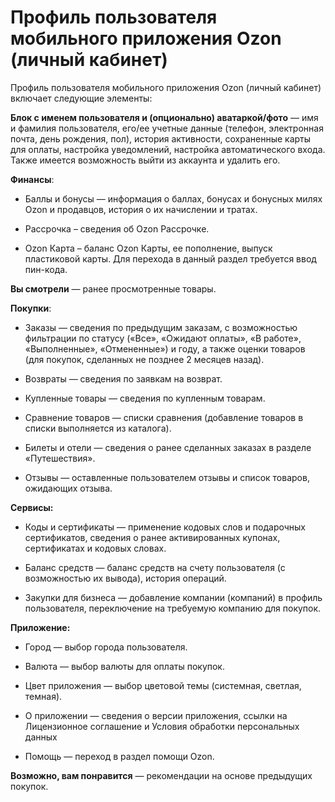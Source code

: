 # Профиль пользователя мобильного приложения Ozon (личный кабинет)

Профиль пользователя мобильного приложения Ozon (личный кабинет) включает следующие элементы:

**Блок с именем пользователя и (опционально) аватаркой/фото** — имя и фамилия пользователя, его/ее учетные данные (телефон, электронная почта, день рождения, пол), история активности, сохраненные карты для оплаты, настройка уведомлений, настройка автоматического входа. Также имеется возможность выйти из аккаунта и удалить его. 

**Финансы**:

* Баллы и бонусы — информация о баллах, бонусах и бонусных милях Ozon и продавцов, история о их начислении и тратах.

* Рассрочка – сведения об Ozon Рассрочке.

* Ozon Карта – баланс Ozon Карты, ее пополнение, выпуск пластиковой карты. Для перехода в данный раздел требуется ввод пин-кода.

**Вы смотрели** — ранее просмотренные товары.

**Покупки**:

* Заказы — сведения по предыдущим заказам, с возможностью фильтрации по статусу («Все», «Ожидают оплаты», «В работе», «Выполненные», «Отмененные») и году, а также оценки товаров (для покупок, сделанных не позднее 2 месяцев назад).

* Возвраты — сведения по заявкам на возврат.

* Купленные товары — сведения по купленным товарам.

* Сравнение товаров — списки сравнения (добавление товаров в списки выполняется из каталога).

* Билеты и отели — сведения о ранее сделанных заказах в разделе «Путешествия».
 
* Отзывы — оставленные пользователем отзывы и список товаров, ожидающих отзыва.

**Сервисы:**

* Коды и сертификаты — применение кодовых слов и подарочных сертификатов, сведения о ранее активированных купонах, сертификатах и кодовых словах.

* Баланс средств — баланс средств на счету пользователя (с возможностью их  вывода), история операций.

* Закупки для бизнеса — добавление компании (компаний) в профиль пользователя, переключение на требуемую компанию для покупок. 

**Приложение:**

* Город — выбор города пользователя.

* Валюта — выбор валюты для оплаты покупок.

* Цвет приложения — выбор цветовой темы (системная, светлая, темная).

* О приложении — сведения о версии приложения, ссылки на Лицензионное соглашение и Условия обработки персональных данных

* Помощь — переход в раздел помощи Ozon.

**Возможно, вам понравится** — рекомендации на основе предыдущих покупок.